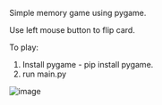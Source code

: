 Simple memory game using pygame.

Use left mouse button to flip card.

To play:

1. Install pygame - pip install pygame.
2. run main.py
   
![image](https://github.com/shment7/pygame-memory-game/assets/101471997/63e0ab00-2d1d-431f-be8b-b0132a910a8d)
